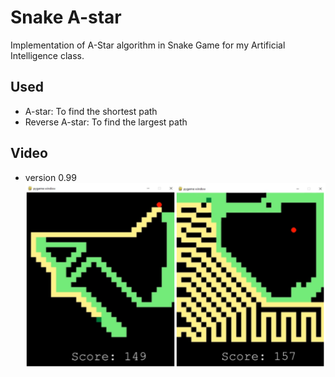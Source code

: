 # Snake A-star
Implementation of A-Star algorithm in Snake Game for my Artificial Intelligence class.

## Used
- A-star: To find the shortest path
- Reverse A-star: To find the largest path

## Video
- version 0.99
[![game](img/001.png)](https://youtu.be/vzBVL4yZU_0)
